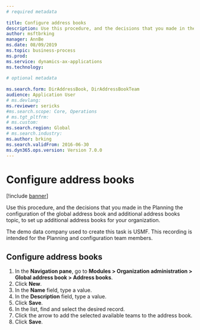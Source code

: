 ```yaml
--- 
# required metadata 
 
title: Configure address books
description: Use this procedure, and the decisions that you made in the Planning the configuration of the global address book and additional address books topic, to set up additional address books for your organization. 
author: msftbrking 
manager: AnnBe 
ms.date: 08/09/2019
ms.topic: business-process 
ms.prod:  
ms.service: dynamics-ax-applications 
ms.technology:  
 
# optional metadata 
 
ms.search.form: DirAddressBook, DirAddressBookTeam   
audience: Application User 
# ms.devlang:  
ms.reviewer: sericks
#ms.search.scope: Core, Operations 
# ms.tgt_pltfrm:  
# ms.custom:  
ms.search.region: Global
# ms.search.industry: 
ms.author: brking
ms.search.validFrom: 2016-06-30 
ms.dyn365.ops.version: Version 7.0.0 
---
```

# Configure address books

[!include [banner](../../includes/banner.md)]

Use this procedure, and the decisions that you made in the Planning the configuration of the global address book and additional address books topic, to set up additional address books for your organization.

The demo data company used to create this task is USMF. This recording is intended for the Planning and configuration team members.


## Configure address books
1. In the **Navigation pane**, go to **Modules > Organization administration > Global address book > Address books**.
2. Click **New**.
3. In the **Name** field, type a value.
4. In the **Description** field, type a value.
5. Click **Save**.
6. In the list, find and select the desired record.
7. Click the arrow to add the selected available teams to the address book.
8. Click **Save**.

